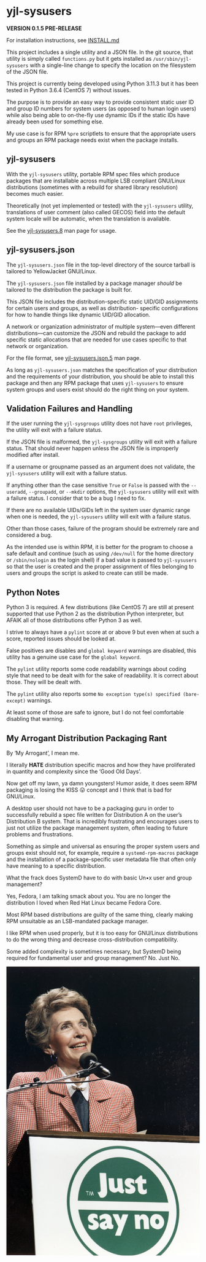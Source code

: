 yjl-sysusers
============

__VERSION 0.1.5 PRE-RELEASE__

For installation instructions, see [INSTALL.md](INSTALL.md)

This project includes a single utility and a JSON file. In the git
source, that utility is simply called `functions.py` but it gets
installed as `/usr/sbin/yjl-sysusers` with a single-line change
to specify the location on the filesystem of the JSON file.

This project is currently being developed using Python 3.11.3 but it
has been tested in Python 3.6.4 (CentOS 7) without issues.

The purpose is to provide an easy way to provide consistent static
user ID and group ID numbers for system users (as opposed to human login
users) while also being able to on-the-fly use dynamic IDs if the static
IDs have already been used for something else.

My use case is for RPM `%pre` scriptlets to ensure that the appropriate
users and groups an RPM package needs exist when the package installs.


yjl-sysusers
------------

With the `yjl-sysusers` utility, portable RPM spec files which produce
packages that are installable across multiple LSB compliant GNU/Linux
distributions (sometimes with a rebuild for shared library resolution)
becomes much easier.

Theoretically (not yet implemented or tested) with the `yjl-sysusers`
utility, translations of user comment (also called GECOS) field into
the default system locale will be automatic, when the translation is
available.

See the [yjl-sysusers.8](docs/yjl-sysusers.8.md) man page for usage.


yjl-sysusers.json
-----------------

The `yjl-sysusers.json` file in the top-level directory of the source
tarball is tailored to YellowJacket GNU/Linux.

The `yjl-sysusers.json` file installed by a package manager *should*
be tailored to the distribution the package is built for.

This JSON file includes the distribution-specific static UID/GID
assignments for certain users and groups, as well as distribution-
specific configurations for how to handle things like dynamic UID/GID
allocation.

A network or organization administrator of multiple system—even different
distributions—can customize the JSON and rebuild the package to add
specific static allocations that are needed for use cases specific to
that network or organization.

For the file format, see
[yjl-sysusers.json.5](docs/yjl-sysusers.json.5.md) man page.

As long as `yjl-sysusers.json` matches the specification of your
distribution and the requirements of your distribution, you should
be able to install this package and then any RPM package that uses
`yjl-sysusers` to ensure system groups and users exist should do the
right thing on your system.


Validation Failures and Handling
--------------------------------

If the user running the `yjl-sysgroups` utility does not have `root`
privileges, the utility will exit with a failure status.

If the JSON file is malformed, the `yjl-sysgroups` utility will exit
with a failure status. That should never happen unless the JSON file
is improperly modified after install.

If a username or groupname passed as an argument does not validate,
the `yjl-sysusers` utility will exit with a failure status.

If anything other than the case sensitive `True` or `False` is passed
with the `--useradd`, `--groupadd`, or `--mkdir` options, the
`yjl-sysusers` utility will exit with a failure status. I consider
that to be a bug I need to fix.

If there are no available UIDs/GIDs left in the system user dynamic
range when one is needed, the `yjl-sysusers` utility will exit with
a failure status.

Other than those cases, failure of the program should be extremely
rare and considered a bug.

As the intended use is within RPM, it is better for the program to
choose a safe default and continue (such as using `/dev/null` for
the home directory or `/sbin/nologin` as the login shell) if a bad
value is passed to `yjl-sysusers` so that the user is created and
the proper assignment of files belonging to users and groups the
script is asked to create can still be made.


Python Notes
------------

Python 3 is required. A few distributions (like CentOS 7) are still
at present supported that use Python 2 as the distribution Python
interpreter, but AFAIK all of those distributions offer Python 3 as
well.

I strive to always have a `pylint` score at or above 9 but even when
at such a score, reported issues should be looked at.

False positives are disables and `global keyword` warnings are disabled,
this utility has a genuine use case for the `global keyword`.

The `pylint` utility reports some code readability warnings about coding
style that need to be dealt with for the sake of readability. It is
correct about those. They will be dealt with.

The `pylint` utility also reports some `No exception type(s) specified
(bare-except)` warnings.

At least some of those are safe to ignore, but I do not feel comfortable
disabling that warning.


My Arrogant Distribution Packaging Rant
---------------------------------------

By ‘My Arrogant’, I mean me.

I literally __HATE__ distribution specific macros and how they have
proliferated in quantity and complexity since the ‘Good Old Days’.

Now get off my lawn, ya damn youngsters! Humor aside, it does seem RPM
packaging is losing the KISS 😛 concept and I think that is bad for
GNU/Linux.

A desktop user should not have to be a packaging guru in order to
successfully rebuild a spec file written for Distribution A on
the user’s Distribution B system. That is incredibly frustrating
and encourages users to just not utilize the package management
system, often leading to future problems and frustrations.

Something as simple and universal as ensuring the proper system users
and groups exist should not, for example, require a
`systemd-rpm-macros` package and the installation of a package-specific
user metadata file that often only have meaning to a specific distribution.

What the frack does SystemD have to do with basic Un•x user and group
management?

Yes, Fedora, I am talking smack about you. You are no longer the
distribution I loved when Red Hat Linux became Fedora Core.

Most RPM based distributions are guilty of the same thing, clearly
making RPM unsuitable as an LSB-mandated package manager.

I like RPM when used properly, but it is too easy for GNU/Linux
distributions to do the wrong thing and decrease cross-distribution
compatibility.

Some added complexity is sometimes necessary, but SystemD being
required for fundamental user and group management? No. Just No.

![Nancy Reagan: Just Say No (national archives PD)](justsayno.jpg)
